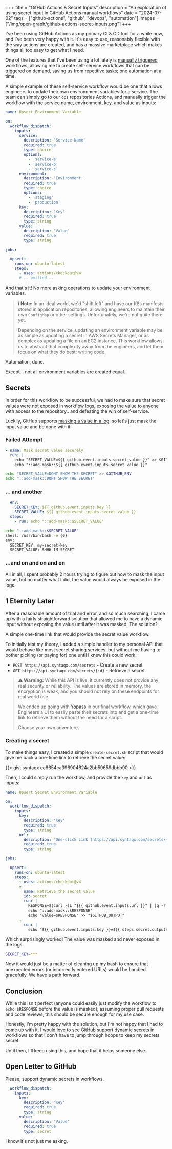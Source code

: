 +++
title = "GitHub Actions & Secret Inputs"
description = "An exploration of using secret input in GitHub Actions manual workflows"
date = "2024-07-02"
tags = ["github-actions", "github", "devops", "automation"]
images = ["/img/open-graph/github-actions-secret-inputs.png"]
+++


I've been using GitHub Actions as my primary CI & CD tool for a while now, and
I've been very happy with it. It's easy to use, reasonably flexible with the
way actions are created, and has a massive marketplace which makes things all
too easy to get what I need.

One of the features that I've been using a lot lately is [manually triggered][]
workflows, allowing me to create self-service workflows that can be triggered on
demand, saving us from repetitive tasks; one automation at a time.

[manually triggered]: https://docs.github.com/actions/using-workflows/manually-running-a-workflow

A simple example of these self-service workflow would be one that allows
engineers to update their own environnment variables for a service. The team can
simply go to our `ops` repositories Actions, and manually trigger the workflow
with the service name, environment, key, and value as inputs:


```yaml
name: Upsert Environment Variable

on:
  workflow_dispatch:
    inputs:
      service:
        description: 'Service Name'
        required: true
        type: choice
        options:
          - 'service-a'
          - 'service-b'
          - 'service-c'
      environment:
        description: 'Environment'
        required: true
        type: choice
        options:
          - 'staging'
          - 'production'
      key:
        description: 'Key'
        required: true
        type: string
      value:
        description: 'Value'
        required: true
        type: string

jobs:

  upsert:
    runs-on: ubuntu-latest
    steps:
      - uses: actions/checkout@v4
      # .. omitted ..
```

And that's it! No more asking operations to update your environment variables.

> __ℹ️ Note:__ In an ideal world, we'd "shift left" and have our K8s manifests
> stored in application repositories, allowing engineers to maintain their own
> `ConfigMap` or other settings. Unfortunately, we're not quite there yet.
>
> Depending on the service, updating an environment variable may be as simple as
> updating a secret in AWS Secrets Manager, or as complex as updating a file on
> an EC2 instance. This workflow allows us to abstract that complexity away from
> the engineers, and let them focus on what they do best: writing code.

Automation, done.

Except... not all environment variables are created equal.

## Secrets

In order for this workflow to be successful, we had to make sure that secret
values were not exposed in workflow logs, exposing the value to anyone with
access to the repository.. and defeating the win of self-service.

Luckily, GitHub supports [masking a value in a log][], so let's just mask the
input value and be done with it!

[masking a value in a log]: https://docs.github.com/actions/learn-github-actions/workflow-commands-for-github-actions#masking-a-value-in-a-log

### Failed Attempt

```yaml
- name: Mask secret value securely
  run: |
    echo "SECRET_VALUE=${{ github.event.inputs.secret_value }}" >> $GITHUB_ENV
    echo "::add-mask::${{ github.event.inputs.secret_value }}"
```

```sh
echo "SECRET_VALUE=DONT SHOW THE SECRET" >> $GITHUB_ENV
echo "::add-mask::DONT SHOW THE SECRET"
```

### ... and another

```yaml
  env:
    SECRET_KEY: ${{ github.event.inputs.key }}
    SECRET_VALUE: ${{ github.event.inputs.secret_value }}
  steps:
    - run: echo "::add-mask::$SECRET_VALUE"
```

```sh
echo "::add-mask::$SECRET_VALUE"
shell: /usr/bin/bash -e {0}
env:
  SECRET_KEY: my-secret-key
  SECRET_VALUE: SHHH IM SECRET
```

### ...and on and on and on

All in all, I spent probably 2 hours trying to figure out how to mask the input
value, but no matter what I did, the value would always be exposed in the logs.

## 1 Eternity Later

After a reasonable amount of trial and error, and so much searching, I came up
with a fairly straightforward solution that allowed me to have a dynamic input
without exposing the value until after it was masked. The solution?

A simple one-time link that would provide the secret value workflow.

To initially test my theory, I added a simple handler to my personal API that
would behave like most secret sharing services, but without me having to bother
picking (or paying for) one until I knew this could work:

- `POST https://api.syntaqx.com/secrets` - Create a new secret
- `GET https://api.syntaqx.com/secrets/{id}` - Retrieve a secret

> __⚠️ Warning:__ While this API is live, it currently does not provide any
> real security or reliability. The values are stored in memory, the encryption
> is weak, and you should not rely on these endpoints for real world use.
>
> We ended up going with [Yopass](https://yopass.se/) in our final workflow,
> which gave Engineers a UI to easily paste their secrets into and get a
> one-time link to retrieve them without the need for a script.
>
> Choose your own adventure.

### Creating a secret

To make things easy, I created a simple `create-secret.sh` script that would
give me back a one-time link to retrieve the secret value:

{{< gist syntaqx ec8654ca396904624a2bb59659dbbb90 >}}

Then, I could simply run the workflow, and provide the `key` and `url` as
inputs:

```yaml
name: Upsert Secret Environment Variable

on:
  workflow_dispatch:
    inputs:
      key:
        description: 'Key'
        required: true
        type: string
      url:
        description: 'One-click Link (https://api.syntaqx.com/secrets/{id})'
        required: true
        type: string

jobs:

  upsert:
    runs-on: ubuntu-latest
    steps:
      - uses: actions/checkout@v4
      -
        name: Retrieve the secret value
        id: secret
        run: |
          RESPONSE=$(curl -sL "${{ github.event.inputs.url }}" | jq -r '.secret')
          echo "::add-mask::$RESPONSE"
          echo "value=$RESPONSE" >> "$GITHUB_OUTPUT"
      -
        run: |
          echo "${{ github.event.inputs.key }}=${{ steps.secret.outputs.value }}"
```

Which surprisingly worked! The value was masked and never exposed in the logs.

```sh
SECRET_KEY=***
```

Now it would just be a matter of cleaning up my bash to ensure that unexpected
errors (or incorrectly entered URLs) would be handled gracefully. We have a path
forward.

## Conclusion

While this isn't perfect (anyone could easily just modify the workflow to
`echo $RESPONSE` before the value is masked), assuming proper pull requests and
code reviews, this should be secure enough for my use case.

Honestly, I'm pretty happy with the solution, but I'm not happy that I had to
come up with it. I would love to see GitHub support dynamic secrets in workflows
so that I don't have to jump through hoops to keep my secrets secret.

Until then, I'll keep using this, and hope that it helps someone else.

## Open Letter to GitHub

Please, support dynamic secrets in workflows.

```yaml
  workflow_dispatch:
    inputs:
      key:
        description: 'Key'
        required: true
        type: string
      value:
        description: 'Value'
        required: true
        type: secret
```

I know it's not just me asking.

